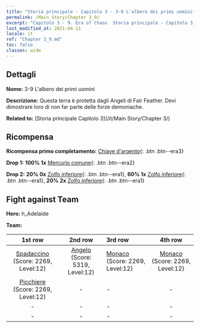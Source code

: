 ```yaml
---
title: "Storia principale - Capitolo 3 - 3-9 L'albero dei primi uomini"
permalink: /Main Story/Chapter 3_9/
excerpt: "Capitolo 3 - 9. Era of Chaos  Storia principale - Capitolo 3_9. 3-9 L'albero dei primi uomini"
last_modified_at: 2021-04-11
locale: it
ref: "Chapter 3_9.md"
toc: false
classes: wide
---
```


## Dettagli

 **Nome:** 3-9 L'albero dei primi uomini

 **Descrizione:** Questa terra è protetta dagli Angeli di Fair Feather. Devi dimostrare loro di non far parte delle forze demoniache.

 **Related to:** [Storia principale Capitolo 3](/it/Main Story/Chapter 3/)

## Ricompensa

 **Ricompensa primo completamento:** [Chiave d'argento](/it/Items/con_693/){: .btn .btn--era3}

 **Drop 1:** **100% 1x** [Mercurio comune](/it/Items/mat_8/){: .btn .btn--era2}

 **Drop 2:** **20% 0x** [Zolfo inferiore](/it/Items/mat_3/){: .btn .btn--era1}, **60% 1x** [Zolfo inferiore](/it/Items/mat_3/){: .btn .btn--era1}, **20% 2x** [Zolfo inferiore](/it/Items/mat_3/){: .btn .btn--era1}


## Fight against Team
 **Hero:** h_Adelaide

 **Team:**


  | 1st row | 2nd row | 3rd row | 4th row |
  |:----:|:----:|:----|:----:|
  | [Spadaccino](/it/units/Swordsman/) (Score: 2269, Level:12)  | [Angelo](/it/units/Angel/) (Score: 5319, Level:12)  | [Monaco](/it/units/Monk/) (Score: 2269, Level:12)  | [Monaco](/it/units/Monk/) (Score: 2269, Level:12)  |
  | [Picchiere](/it/units/Pikeman/) (Score: 2269, Level:12)  | - | - | - |
  | - | - | - | - |
  | - | - | - | - |



